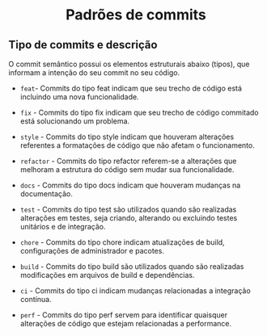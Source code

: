 <h1 align="center">Padrões de commits</h1>

## Tipo de commits e descrição

O commit semântico possui os elementos estruturais abaixo (tipos), que informam a intenção do seu commit no seu código.

- `feat`- Commits do tipo feat indicam que seu trecho de código está incluindo uma nova funcionalidade.

- `fix` - Commits do tipo fix indicam que seu trecho de código commitado está
solucionando um problema.

- `style` - Commits do tipo style indicam que houveram alterações referentes a formatações de código que não afetam o funcionamento.

- `refactor` - Commits do tipo refactor referem-se a alterações que melhoram a estrutura do código sem mudar sua funcionalidade.

- `docs` - Commits do tipo docs indicam que houveram mudanças na documentação.

- `test` - Commits do tipo test são utilizados quando são realizadas alterações em testes, seja criando, alterando ou excluindo testes unitários e de integração.

- `chore` - Commits do tipo chore indicam atualizações de build, configurações de administrador e pacotes.

- `build` - Commits do tipo build são utilizados quando são realizadas modificações em arquivos de build e dependências.

- `ci` - Commits do tipo ci indicam mudanças relacionadas a integração contínua.

- `perf` - Commits do tipo perf servem para identificar quaisquer alterações de código que estejam relacionadas a performance.
